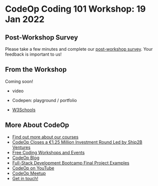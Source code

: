 # CodeOp Coding 101 Workshop: 19 Jan 2022

## Post-Workshop Survey

Please take a few minutes and complete our
[post-workshop survey](https://form.typeform.com/to/kkd4pP6Y). 
Your feedback is important to us!


## From the Workshop

Coming soon!

- video
- Codepen: playground / portfolio

- [W3Schools](https://www.w3schools.com)


## More About CodeOp

- [Find out more about our courses](https://codeop.tech/)
- [CodeOp Closes a €1.25 Million Investment Round Led by Ship2B Ventures](https://codeop.tech/codeop-closes-a-e1-25-million-investment-round-led-by-ship2b-ventures/)
- [Free Coding Workshops and Events](https://www.eventbrite.com/o/codeop-17963731013)
- [CodeOp Blog](https://codeop.tech/blog/)
- [Full-Stack Development Bootcamp Final Project Examples](https://www.youtube.com/watch?v=zIzdfStDyzc&list=PLoHU-N8NmDV63ORHjjYrX09B_kLz2C808&index=15&ab_channel=CodeOp)
- [CodeOp on YouTube](https://www.youtube.com/channel/UClTDeDAaWf3XrEDZxbFDD1A/featured)
- [CodeOp Meetup](https://www.meetup.com/CodeOp/)
- [Get in touch!](https://codeop.tech/contact/)
